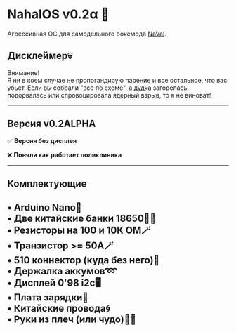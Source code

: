 
# NahalOS v0.2α 💢

Агрессивная ОС для самодельного боксмода [NaVal](https://github.com/users/ruthenium-44/projects/4).

## Дисклеймер💀

Внимание!  
Я ни в коем случае не пропогандирую парение и все остальное, что вас убьет. Если вы собрали "все по схеме", а дудка загорелась, подорвалась или спровоцировала ядерный взрыв, то я не виноват!

---
## Версия v0.2ALPHA

✅ **Версия без дисплея**

❌ **Поняли как работает поликлиника**

---
## Комплектующие
• Arduino Nano👾  
• Две китайские банки 18650🔋🔋  
• Резисторы на 100 и 10К ОМ🪄  
• Транзистор >= 50А🪄   
• 510 коннектор (куда без него)💨   
• Держалка аккумов➿   
• Дисплей 0'98 i2c🖥   
• Плата зарядки🔌   
• Китайские провода🌀   
• Руки из плеч (или чудо)🤷‍♂️   
---